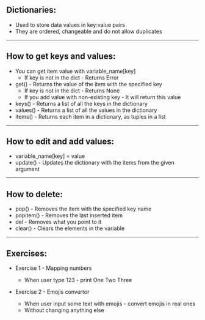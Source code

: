 Dictionaries:
------
- Used to store data values in key:value pairs
- They are ordered, changeable and do not allow duplicates
------------------------
How to get keys and values:
-----
- You can get item value with variable_name[key]
  - If key is not in the dict - Returns Error
- get() - Returns the value of the item with the specified key
  - If key is not in the dict - Returns None
  - If you add value with non-existing key - It will return this value
- keys() - Returns a list of all the keys in the dictionary
- values() - Returns a list of all the values in the dictionary
- items() - Returns each item in a dictionary, as tuples in a list
-----
How to edit and add values:
---
- variable_name[key] = value
- update() - Updates the dictionary with the items from the given argument
----
How to delete:
---
- pop() - Removes the item with the specified key name
- popitem() - Removes the last inserted item
- del - Removes what you point to it
- clear() - Clears the elements in the variable
---
Exercises:
----------

- Exercise 1 - Mapping numbers
	- When user type 123 - print One Two Three


- Exercise 2 - Emojis convertor
	- When user input some text with emojis - convert emojis in real ones
    - Without changing anything else
